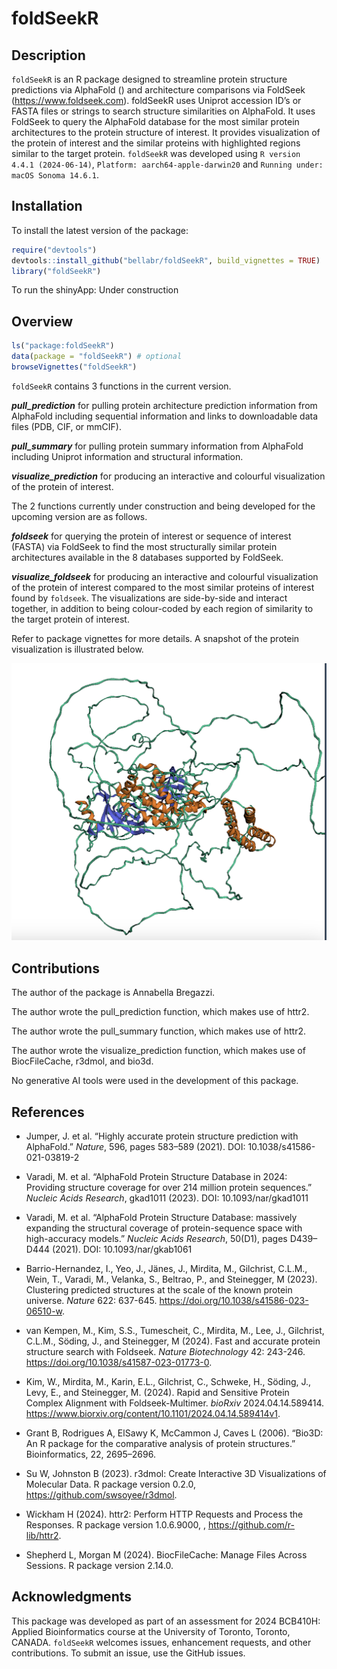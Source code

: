 
<!-- README.md is generated from README.Rmd. Please edit that file -->

# foldSeekR

<!-- badges: start -->
<!-- badges: end -->

## Description

`foldSeekR` is an R package designed to streamline protein structure
predictions via AlphaFold () and architecture comparisons via FoldSeek
(<https://www.foldseek.com>). foldSeekR uses Uniprot accession ID’s or
FASTA files or strings to search structure similarities on AlphaFold. It
uses FoldSeek to query the AlphaFold database for the most similar
protein architectures to the protein structure of interest. It provides
visualization of the protein of interest and the similar proteins with
highlighted regions similar to the target protein. `foldSeekR` was
developed using `R version 4.4.1 (2024-06-14)`,
`Platform: aarch64-apple-darwin20` and
`Running under: macOS Sonoma 14.6.1`.

## Installation

To install the latest version of the package:

``` r
require("devtools")
devtools::install_github("bellabr/foldSeekR", build_vignettes = TRUE)
library("foldSeekR")
```

To run the shinyApp: Under construction

## Overview

``` r
ls("package:foldSeekR")
data(package = "foldSeekR") # optional
browseVignettes("foldSeekR")
```

`foldSeekR` contains 3 functions in the current version.

***pull_prediction*** for pulling protein architecture prediction
information from AlphaFold including sequential information and links to
downloadable data files (PDB, CIF, or mmCIF).

***pull_summary*** for pulling protein summary information from
AlphaFold including Uniprot information and structural information.

***visualize_prediction*** for producing an interactive and colourful
visualization of the protein of interest.

The 2 functions currently under construction and being developed for the
upcoming version are as follows.

***foldseek*** for querying the protein of interest or sequence of
interest (FASTA) via FoldSeek to find the most structurally similar
protein architectures available in the 8 databases supported by
FoldSeek.

***visualize_foldseek*** for producing an interactive and colourful
visualization of the protein of interest compared to the most similar
proteins of interest found by `foldseek`. The visualizations are
side-by-side and interact together, in addition to being colour-coded by
each region of similarity to the target protein of interest.

Refer to package vignettes for more details. A snapshot of the protein
visualization is illustrated below.

![](./inst/extdata/visualization.png)

## Contributions

The author of the package is Annabella Bregazzi.

The author wrote the pull_prediction function, which makes use of httr2.

The author wrote the pull_summary function, which makes use of httr2.

The author wrote the visualize_prediction function, which makes use of
BiocFileCache, r3dmol, and bio3d.

No generative AI tools were used in the development of this package.

## References

- Jumper, J. et al. “Highly accurate protein structure prediction with
  AlphaFold.” *Nature*, 596, pages 583–589 (2021). DOI:
  10.1038/s41586-021-03819-2

- Varadi, M. et al. “AlphaFold Protein Structure Database in 2024:
  Providing structure coverage for over 214 million protein sequences.”
  *Nucleic Acids Research*, gkad1011 (2023). DOI: 10.1093/nar/gkad1011

- Varadi, M. et al. “AlphaFold Protein Structure Database: massively
  expanding the structural coverage of protein-sequence space with
  high-accuracy models.” *Nucleic Acids Research*, 50(D1), pages
  D439–D444 (2021). DOI: 10.1093/nar/gkab1061

- Barrio-Hernandez, I., Yeo, J., Jänes, J., Mirdita, M., Gilchrist,
  C.L.M., Wein, T., Varadi, M., Velanka, S., Beltrao, P., and
  Steinegger, M (2023). Clustering predicted structures at the scale of
  the known protein universe. *Nature* 622: 637-645.
  <https://doi.org/10.1038/s41586-023-06510-w>.

- van Kempen, M., Kim, S.S., Tumescheit, C., Mirdita, M., Lee, J.,
  Gilchrist, C.L.M., Söding, J., and Steinegger, M (2024). Fast and
  accurate protein structure search with Foldseek. *Nature
  Biotechnology* 42: 243-246.
  <https://doi.org/10.1038/s41587-023-01773-0>.

- Kim, W., Mirdita, M., Karin, E.L., Gilchrist, C., Schweke, H., Söding,
  J., Levy, E., and Steinegger, M. (2024). Rapid and Sensitive Protein
  Complex Alignment with Foldseek-Multimer. *bioRxiv* 2024.04.14.589414.
  <https://www.biorxiv.org/content/10.1101/2024.04.14.589414v1>.

- Grant B, Rodrigues A, ElSawy K, McCammon J, Caves L (2006). “Bio3D: An
  R package for the comparative analysis of protein structures.”
  Bioinformatics, 22, 2695–2696.

- Su W, Johnston B (2023). r3dmol: Create Interactive 3D Visualizations
  of Molecular Data. R package version 0.2.0,
  <https://github.com/swsoyee/r3dmol>.

- Wickham H (2024). httr2: Perform HTTP Requests and Process the
  Responses. R package version 1.0.6.9000, ,
  <https://github.com/r-lib/httr2>.

- Shepherd L, Morgan M (2024). BiocFileCache: Manage Files Across
  Sessions. R package version 2.14.0.

## Acknowledgments

This package was developed as part of an assessment for 2024 BCB410H:
Applied Bioinformatics course at the University of Toronto, Toronto,
CANADA. `foldSeekR` welcomes issues, enhancement requests, and other
contributions. To submit an issue, use the GitHub issues.
